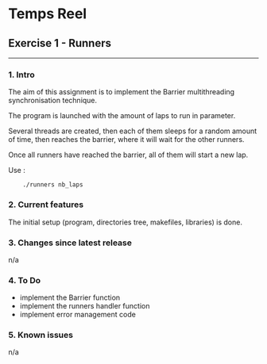 # Temps Reel
## Exercise 1 - Runners 
---
### 1. Intro
The aim of this assignment is to implement the Barrier multithreading synchronisation technique.

The program is launched with the amount of laps to run in parameter.

Several threads are created, then each of them sleeps for a random amount of time, then reaches
the barrier, where it will wait for the other runners.

Once all runners have reached the barrier,
all of them will start a new lap. 

Use :
```shell
    ./runners nb_laps
```

### 2. Current features
The initial setup (program, directories tree, makefiles, libraries) is done.

### 3. Changes since latest release
n/a

### 4. To Do
* implement the Barrier function
* implement the runners handler function
* implement error management code 

### 5. Known issues
n/a